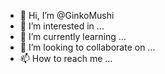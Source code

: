 - 👋 Hi, I’m @GinkoMushi
- 👀 I’m interested in ...
- 🌱 I’m currently learning ...
- 💞️ I’m looking to collaborate on ...
- 📫 How to reach me ...

<!---
Start First: English
Second: Basics, better the foundation, better i can learn more !
Thrid: Make better codes every day !
--->
